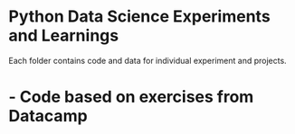 # Python Data Science Experiments and Learnings
Each folder contains code and data for individual experiment and projects.

# - Code based on exercises from Datacamp
